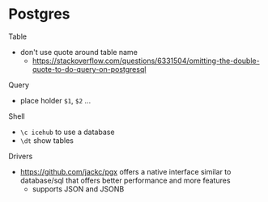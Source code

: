 # Postgres

Table

- don't use quote around table name
  - https://stackoverflow.com/questions/6331504/omitting-the-double-quote-to-do-query-on-postgresql
  
Query

- place holder `$1`, `$2` ...

Shell

- `\c icehub` to use a database
- `\dt` show tables

Drivers

- https://github.com/jackc/pgx offers a native interface similar to database/sql that offers better performance and more features
  - supports JSON and JSONB